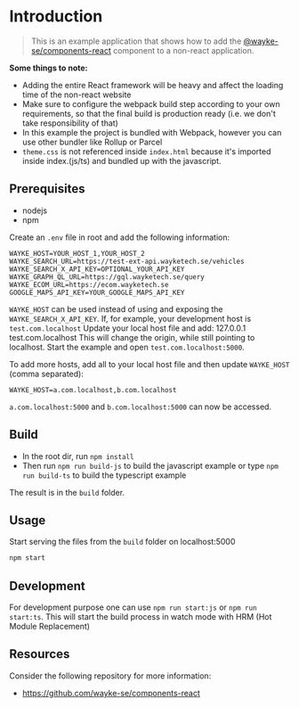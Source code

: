 # Introduction

> This is an example application that shows how to add the [@wayke-se/components-react](https://github.com/wayke-se/components-react) component to a non-react application.

**Some things to note:**

* Adding the entire React framework will be heavy and affect the loading time of the non-react website
* Make sure to configure the webpack build step according to your own requirements, so that the final build is production ready (i.e. we don't take responsibility of that)
* In this example the project is bundled with Webpack, however you can use other bundler like Rollup or Parcel
* `theme.css` is not referenced inside `index.html` because it's imported inside index.(js/ts) and bundled up with the javascript. 

## Prerequisites

* nodejs
* npm

Create an `.env` file in root and add the following information:
```
WAYKE_HOST=YOUR_HOST_1,YOUR_HOST_2
WAYKE_SEARCH_URL=https://test-ext-api.wayketech.se/vehicles
WAYKE_SEARCH_X_API_KEY=OPTIONAL_YOUR_API_KEY
WAYKE_GRAPH_QL_URL=https://gql.wayketech.se/query
WAYKE_ECOM_URL=https://ecom.wayketech.se
GOOGLE_MAPS_API_KEY=YOUR_GOOGLE_MAPS_API_KEY
```

`WAYKE_HOST` can be used instead of using and exposing the `WAYKE_SEARCH_X_API_KEY`. If, for example, your development host is `test.com.localhost`
Update your local host file and add:
127.0.0.1   test.com.localhost
This will change the origin, while still pointing to localhost.
Start the example and open `test.com.localhost:5000`.

To add more hosts, add all to your local host file and then update `WAYKE_HOST` (comma separated):
```
WAYKE_HOST=a.com.localhost,b.com.localhost
```
`a.com.localhost:5000` and `b.com.localhost:5000` can now be accessed.


## Build

* In the root dir, run `npm install`
* Then run `npm run build-js` to build the javascript example or type `npm run build-ts` to build the typescript example

The result is in the `build` folder.


## Usage
Start serving the files from the `build` folder on localhost:5000
```bash
npm start
```

## Development
For development purpose one can use `npm run start:js` or `npm run start:ts`.
This will start the build process in watch mode with HRM (Hot Module Replacement)


## Resources

Consider the following repository for more information:

* https://github.com/wayke-se/components-react